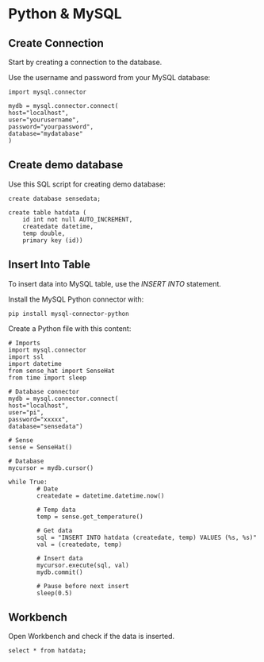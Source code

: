 # Python & MySQL

## Create Connection
Start by creating a connection to the database.

Use the username and password from your MySQL database:

    import mysql.connector

    mydb = mysql.connector.connect(
    host="localhost",
    user="yourusername",
    password="yourpassword",
    database="mydatabase"
    )

## Create demo database
Use this SQL script for creating demo database:

    create database sensedata;

    create table hatdata (
        id int not null AUTO_INCREMENT,
        createdate datetime,
        temp double,
        primary key (id))

## Insert Into Table
To insert data into MySQL table, use the *INSERT INTO* statement.

Install the MySQL Python connector with:

    pip install mysql-connector-python

<div style="page-break-after: always;"></div>

Create a Python file with this content:

    # Imports
    import mysql.connector
    import ssl
    import datetime
    from sense_hat import SenseHat
    from time import sleep

    # Database connector
    mydb = mysql.connector.connect(
    host="localhost",
    user="pi",
    password="xxxxx",
    database="sensedata")

    # Sense
    sense = SenseHat()

    # Database
    mycursor = mydb.cursor()

    while True:
            # Date
            createdate = datetime.datetime.now()

            # Temp data
            temp = sense.get_temperature()

            # Get data
            sql = "INSERT INTO hatdata (createdate, temp) VALUES (%s, %s)"
            val = (createdate, temp)

            # Insert data
            mycursor.execute(sql, val)
            mydb.commit()

            # Pause before next insert
            sleep(0.5)

## Workbench
Open Workbench and check if the data is inserted.

    select * from hatdata;